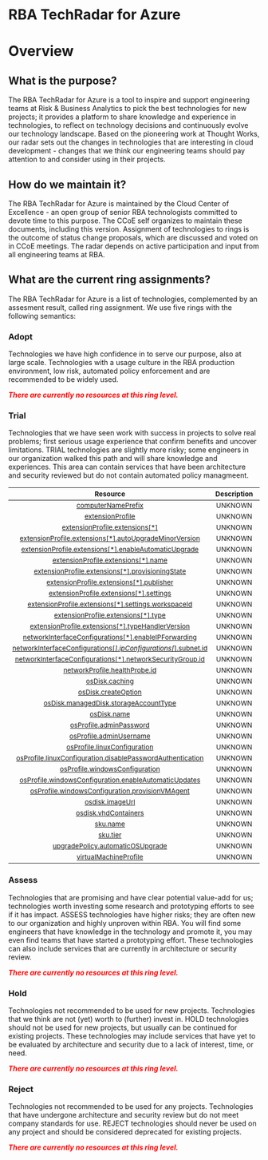 
RBA TechRadar for Azure
=======================

# Overview

## What is the purpose?


The RBA TechRadar for Azure is a tool to inspire and support engineering teams at Risk & Business Analytics to pick the best technologies for new projects; it provides a platform to share knowledge and experience in technologies, to reflect on technology decisions and continuously evolve our technology landscape.  Based on the pioneering work at Thought Works, our radar sets out the changes in technologies that are interesting in cloud development - changes that we think our engineering teams should pay attention to and consider using in their projects.
## How do we maintain it?


The RBA TechRadar for Azure is maintained by the Cloud Center of Excellence - an open group of senior RBA technologists committed to devote time to this purpose.  The CCoE self organizes to maintain these documents, including this version.  Assignment of technologies to rings is the outcome of status change proposals, which are discussed and voted on in CCoE meetings.  The radar depends on active participation and input from all engineering teams at RBA.
## What are the current ring assignments?


The RBA TechRadar for Azure is a list of technologies, complemented by an assesment result, called ring assignment.  We use five rings with the following semantics:
### Adopt


Technologies we have high confidence in to serve our purpose, also at large scale.  Technologies with a usage culture in the RBA production environment, low risk, automated policy enforcement and are recommended to be widely used.  
  
***<font color="red"> There are currently no resources at this ring level. </font>***
### Trial


Technologies that we have seen work with success in projects to solve real problems;  first serious usage experience that confirm benefits and uncover limitations.  TRIAL technologies are slightly more risky; some engineers in our organization walked this path and will share knowledge and experiences.  This area can contain services that have been architecture and security reviewed but do not contain automated policy managmeent.  

|<sub>Resource</sub>|<sub>Description</sub>|<sub>Path</sub>|<sub>Status</sub>|
| :---: | :---: | :---: | :---: |
|<sub>[computerNamePrefix](https://github.com/openrba/python-azure-techradar/tree/master/Microsoft.Compute/VirtualMachineScaleSets/computerNamePrefix)</sub>|<sub>UNKNOWN</sub>|<sub>Microsoft.Compute/VirtualMachineScaleSets/computerNamePrefix</sub>|<sub>TRIAL</sub>|
|<sub>[extensionProfile](https://github.com/openrba/python-azure-techradar/tree/master/Microsoft.Compute/VirtualMachineScaleSets/extensionProfile)</sub>|<sub>UNKNOWN</sub>|<sub>Microsoft.Compute/VirtualMachineScaleSets/extensionProfile</sub>|<sub>TRIAL</sub>|
|<sub>[extensionProfile.extensions[*]](https://github.com/openrba/python-azure-techradar/tree/master/Microsoft.Compute/VirtualMachineScaleSets/extensionProfile.extensions[*])</sub>|<sub>UNKNOWN</sub>|<sub>Microsoft.Compute/VirtualMachineScaleSets/extensionProfile.extensions[*]</sub>|<sub>TRIAL</sub>|
|<sub>[extensionProfile.extensions[*].autoUpgradeMinorVersion](https://github.com/openrba/python-azure-techradar/tree/master/Microsoft.Compute/VirtualMachineScaleSets/extensionProfile.extensions[*].autoUpgradeMinorVersion)</sub>|<sub>UNKNOWN</sub>|<sub>Microsoft.Compute/VirtualMachineScaleSets/extensionProfile.extensions[*].autoUpgradeMinorVersion</sub>|<sub>TRIAL</sub>|
|<sub>[extensionProfile.extensions[*].enableAutomaticUpgrade](https://github.com/openrba/python-azure-techradar/tree/master/Microsoft.Compute/VirtualMachineScaleSets/extensionProfile.extensions[*].enableAutomaticUpgrade)</sub>|<sub>UNKNOWN</sub>|<sub>Microsoft.Compute/VirtualMachineScaleSets/extensionProfile.extensions[*].enableAutomaticUpgrade</sub>|<sub>TRIAL</sub>|
|<sub>[extensionProfile.extensions[*].name](https://github.com/openrba/python-azure-techradar/tree/master/Microsoft.Compute/VirtualMachineScaleSets/extensionProfile.extensions[*].name)</sub>|<sub>UNKNOWN</sub>|<sub>Microsoft.Compute/VirtualMachineScaleSets/extensionProfile.extensions[*].name</sub>|<sub>TRIAL</sub>|
|<sub>[extensionProfile.extensions[*].provisioningState](https://github.com/openrba/python-azure-techradar/tree/master/Microsoft.Compute/VirtualMachineScaleSets/extensionProfile.extensions[*].provisioningState)</sub>|<sub>UNKNOWN</sub>|<sub>Microsoft.Compute/VirtualMachineScaleSets/extensionProfile.extensions[*].provisioningState</sub>|<sub>TRIAL</sub>|
|<sub>[extensionProfile.extensions[*].publisher](https://github.com/openrba/python-azure-techradar/tree/master/Microsoft.Compute/VirtualMachineScaleSets/extensionProfile.extensions[*].publisher)</sub>|<sub>UNKNOWN</sub>|<sub>Microsoft.Compute/VirtualMachineScaleSets/extensionProfile.extensions[*].publisher</sub>|<sub>TRIAL</sub>|
|<sub>[extensionProfile.extensions[*].settings](https://github.com/openrba/python-azure-techradar/tree/master/Microsoft.Compute/VirtualMachineScaleSets/extensionProfile.extensions[*].settings)</sub>|<sub>UNKNOWN</sub>|<sub>Microsoft.Compute/VirtualMachineScaleSets/extensionProfile.extensions[*].settings</sub>|<sub>TRIAL</sub>|
|<sub>[extensionProfile.extensions[*].settings.workspaceId](https://github.com/openrba/python-azure-techradar/tree/master/Microsoft.Compute/VirtualMachineScaleSets/extensionProfile.extensions[*].settings.workspaceId)</sub>|<sub>UNKNOWN</sub>|<sub>Microsoft.Compute/VirtualMachineScaleSets/extensionProfile.extensions[*].settings.workspaceId</sub>|<sub>TRIAL</sub>|
|<sub>[extensionProfile.extensions[*].type](https://github.com/openrba/python-azure-techradar/tree/master/Microsoft.Compute/VirtualMachineScaleSets/extensionProfile.extensions[*].type)</sub>|<sub>UNKNOWN</sub>|<sub>Microsoft.Compute/VirtualMachineScaleSets/extensionProfile.extensions[*].type</sub>|<sub>TRIAL</sub>|
|<sub>[extensionProfile.extensions[*].typeHandlerVersion](https://github.com/openrba/python-azure-techradar/tree/master/Microsoft.Compute/VirtualMachineScaleSets/extensionProfile.extensions[*].typeHandlerVersion)</sub>|<sub>UNKNOWN</sub>|<sub>Microsoft.Compute/VirtualMachineScaleSets/extensionProfile.extensions[*].typeHandlerVersion</sub>|<sub>TRIAL</sub>|
|<sub>[networkInterfaceConfigurations[*].enableIPForwarding](https://github.com/openrba/python-azure-techradar/tree/master/Microsoft.Compute/VirtualMachineScaleSets/networkInterfaceConfigurations[*].enableIPForwarding)</sub>|<sub>UNKNOWN</sub>|<sub>Microsoft.Compute/VirtualMachineScaleSets/networkInterfaceConfigurations[*].enableIPForwarding</sub>|<sub>TRIAL</sub>|
|<sub>[networkInterfaceConfigurations[*].ipConfigurations[*].subnet.id](https://github.com/openrba/python-azure-techradar/tree/master/Microsoft.Compute/VirtualMachineScaleSets/networkInterfaceConfigurations[*].ipConfigurations[*].subnet.id)</sub>|<sub>UNKNOWN</sub>|<sub>Microsoft.Compute/VirtualMachineScaleSets/networkInterfaceConfigurations[*].ipConfigurations[*].subnet.id</sub>|<sub>TRIAL</sub>|
|<sub>[networkInterfaceConfigurations[*].networkSecurityGroup.id](https://github.com/openrba/python-azure-techradar/tree/master/Microsoft.Compute/VirtualMachineScaleSets/networkInterfaceConfigurations[*].networkSecurityGroup.id)</sub>|<sub>UNKNOWN</sub>|<sub>Microsoft.Compute/VirtualMachineScaleSets/networkInterfaceConfigurations[*].networkSecurityGroup.id</sub>|<sub>TRIAL</sub>|
|<sub>[networkProfile.healthProbe.id](https://github.com/openrba/python-azure-techradar/tree/master/Microsoft.Compute/VirtualMachineScaleSets/networkProfile.healthProbe.id)</sub>|<sub>UNKNOWN</sub>|<sub>Microsoft.Compute/VirtualMachineScaleSets/networkProfile.healthProbe.id</sub>|<sub>TRIAL</sub>|
|<sub>[osDisk.caching](https://github.com/openrba/python-azure-techradar/tree/master/Microsoft.Compute/VirtualMachineScaleSets/osDisk.caching)</sub>|<sub>UNKNOWN</sub>|<sub>Microsoft.Compute/VirtualMachineScaleSets/osDisk.caching</sub>|<sub>TRIAL</sub>|
|<sub>[osDisk.createOption](https://github.com/openrba/python-azure-techradar/tree/master/Microsoft.Compute/VirtualMachineScaleSets/osDisk.createOption)</sub>|<sub>UNKNOWN</sub>|<sub>Microsoft.Compute/VirtualMachineScaleSets/osDisk.createOption</sub>|<sub>TRIAL</sub>|
|<sub>[osDisk.managedDisk.storageAccountType](https://github.com/openrba/python-azure-techradar/tree/master/Microsoft.Compute/VirtualMachineScaleSets/osDisk.managedDisk.storageAccountType)</sub>|<sub>UNKNOWN</sub>|<sub>Microsoft.Compute/VirtualMachineScaleSets/osDisk.managedDisk.storageAccountType</sub>|<sub>TRIAL</sub>|
|<sub>[osDisk.name](https://github.com/openrba/python-azure-techradar/tree/master/Microsoft.Compute/VirtualMachineScaleSets/osDisk.name)</sub>|<sub>UNKNOWN</sub>|<sub>Microsoft.Compute/VirtualMachineScaleSets/osDisk.name</sub>|<sub>TRIAL</sub>|
|<sub>[osProfile.adminPassword](https://github.com/openrba/python-azure-techradar/tree/master/Microsoft.Compute/VirtualMachineScaleSets/osProfile.adminPassword)</sub>|<sub>UNKNOWN</sub>|<sub>Microsoft.Compute/VirtualMachineScaleSets/osProfile.adminPassword</sub>|<sub>TRIAL</sub>|
|<sub>[osProfile.adminUsername](https://github.com/openrba/python-azure-techradar/tree/master/Microsoft.Compute/VirtualMachineScaleSets/osProfile.adminUsername)</sub>|<sub>UNKNOWN</sub>|<sub>Microsoft.Compute/VirtualMachineScaleSets/osProfile.adminUsername</sub>|<sub>TRIAL</sub>|
|<sub>[osProfile.linuxConfiguration](https://github.com/openrba/python-azure-techradar/tree/master/Microsoft.Compute/VirtualMachineScaleSets/osProfile.linuxConfiguration)</sub>|<sub>UNKNOWN</sub>|<sub>Microsoft.Compute/VirtualMachineScaleSets/osProfile.linuxConfiguration</sub>|<sub>TRIAL</sub>|
|<sub>[osProfile.linuxConfiguration.disablePasswordAuthentication](https://github.com/openrba/python-azure-techradar/tree/master/Microsoft.Compute/VirtualMachineScaleSets/osProfile.linuxConfiguration.disablePasswordAuthentication)</sub>|<sub>UNKNOWN</sub>|<sub>Microsoft.Compute/VirtualMachineScaleSets/osProfile.linuxConfiguration.disablePasswordAuthentication</sub>|<sub>TRIAL</sub>|
|<sub>[osProfile.windowsConfiguration](https://github.com/openrba/python-azure-techradar/tree/master/Microsoft.Compute/VirtualMachineScaleSets/osProfile.windowsConfiguration)</sub>|<sub>UNKNOWN</sub>|<sub>Microsoft.Compute/VirtualMachineScaleSets/osProfile.windowsConfiguration</sub>|<sub>TRIAL</sub>|
|<sub>[osProfile.windowsConfiguration.enableAutomaticUpdates](https://github.com/openrba/python-azure-techradar/tree/master/Microsoft.Compute/VirtualMachineScaleSets/osProfile.windowsConfiguration.enableAutomaticUpdates)</sub>|<sub>UNKNOWN</sub>|<sub>Microsoft.Compute/VirtualMachineScaleSets/osProfile.windowsConfiguration.enableAutomaticUpdates</sub>|<sub>TRIAL</sub>|
|<sub>[osProfile.windowsConfiguration.provisionVMAgent](https://github.com/openrba/python-azure-techradar/tree/master/Microsoft.Compute/VirtualMachineScaleSets/osProfile.windowsConfiguration.provisionVMAgent)</sub>|<sub>UNKNOWN</sub>|<sub>Microsoft.Compute/VirtualMachineScaleSets/osProfile.windowsConfiguration.provisionVMAgent</sub>|<sub>TRIAL</sub>|
|<sub>[osdisk.imageUrl](https://github.com/openrba/python-azure-techradar/tree/master/Microsoft.Compute/VirtualMachineScaleSets/osdisk.imageUrl)</sub>|<sub>UNKNOWN</sub>|<sub>Microsoft.Compute/VirtualMachineScaleSets/osdisk.imageUrl</sub>|<sub>TRIAL</sub>|
|<sub>[osdisk.vhdContainers](https://github.com/openrba/python-azure-techradar/tree/master/Microsoft.Compute/VirtualMachineScaleSets/osdisk.vhdContainers)</sub>|<sub>UNKNOWN</sub>|<sub>Microsoft.Compute/VirtualMachineScaleSets/osdisk.vhdContainers</sub>|<sub>TRIAL</sub>|
|<sub>[sku.name](https://github.com/openrba/python-azure-techradar/tree/master/Microsoft.Compute/VirtualMachineScaleSets/sku.name)</sub>|<sub>UNKNOWN</sub>|<sub>Microsoft.Compute/VirtualMachineScaleSets/sku.name</sub>|<sub>TRIAL</sub>|
|<sub>[sku.tier](https://github.com/openrba/python-azure-techradar/tree/master/Microsoft.Compute/VirtualMachineScaleSets/sku.tier)</sub>|<sub>UNKNOWN</sub>|<sub>Microsoft.Compute/VirtualMachineScaleSets/sku.tier</sub>|<sub>TRIAL</sub>|
|<sub>[upgradePolicy.automaticOSUpgrade](https://github.com/openrba/python-azure-techradar/tree/master/Microsoft.Compute/VirtualMachineScaleSets/upgradePolicy.automaticOSUpgrade)</sub>|<sub>UNKNOWN</sub>|<sub>Microsoft.Compute/VirtualMachineScaleSets/upgradePolicy.automaticOSUpgrade</sub>|<sub>TRIAL</sub>|
|<sub>[virtualMachineProfile](https://github.com/openrba/python-azure-techradar/tree/master/Microsoft.Compute/VirtualMachineScaleSets/virtualMachineProfile)</sub>|<sub>UNKNOWN</sub>|<sub>Microsoft.Compute/VirtualMachineScaleSets/virtualMachineProfile</sub>|<sub>TRIAL</sub>|

### Assess


Technologies that are promising and have clear potential value-add for us; technologies worth investing some research and prototyping efforts to see if it has impact.  ASSESS technologies have higher risks;  they are often new to our organization and highly unproven within RBA.  You will find some engineers that have knowledge in the technology and promote it, you may even find teams that have started a prototyping effort.  These technologies can also include services that are currently in architecture or security review.  
  
***<font color="red"> There are currently no resources at this ring level. </font>***
### Hold


Technologies not recommended to be used for new projects. Technologies that we think are not (yet) worth to (further) invest in.  HOLD technologies should not be used for new projects, but usually can be continued for existing projects.  These technologies may include services that have yet to be evaluated by architecture and security due to a lack of interest, time, or need.  
  
***<font color="red"> There are currently no resources at this ring level. </font>***
### Reject


Technologies not recommended to be used for any projects. Technologies that have undergone architecture and security review but do not meet company standards for use.  REJECT technologies should never be used on any project and should be considered deprecated for existing projects.  
  
***<font color="red"> There are currently no resources at this ring level. </font>***